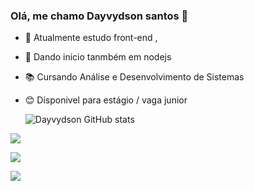 ### Olá, me chamo Dayvydson santos 👋



- 🔭 Atualmente estudo front-end ,
- 🌱 Dando inicio tanmbém em nodejs
- 📚 Cursando Análise e Desenvolvimento de Sistemas
- 😊 Disponivel para estágio / vaga junior 

   ![Dayvydson GitHub stats](https://github-readme-stats.vercel.app/api?username=dayvydson-santos&theme=dark&show_icons=true)
  
 <div>
  <a href="https://www.linkedin.com/in/dayvydson/" target="_black"> <img src="https://img.shields.io/badge/LinkedIn-0077B5?style=for-the-        badge&logo=linkedin&logoColor=white" target="_blank"> </a>
  
   <a href="" target="_black"> <img src="https://img.shields.io/badge/WhatsApp-25D366?style=for-the-badge&logo=whatsapp&logoColor=white" target="_blank"> </a>
      
   <a href="" target="_black"> <img src="https://img.shields.io/badge/Instagram-E4405F?style=for-the-badge&logo=instagram&logoColor=white" target="_blank"> </a>
    
</div>
 

 

